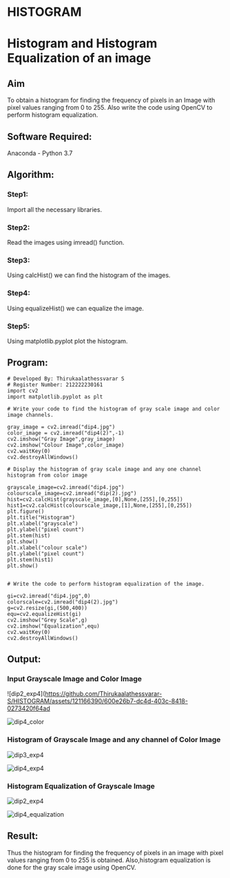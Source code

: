 # HISTOGRAM
# Histogram and Histogram Equalization of an image
## Aim
To obtain a histogram for finding the frequency of pixels in an Image with pixel values ranging from 0 to 255. Also write the code using OpenCV to perform histogram equalization.

## Software Required:
Anaconda - Python 3.7

## Algorithm:
### Step1:
Import all the necessary libraries.

### Step2:
Read the images using imread() function.

### Step3:
Using calcHist() we can find the histogram of the images.

### Step4:
Using equalizeHist() we can equalize the image.

### Step5:
Using matplotlib.pyplot plot the histogram.

## Program:
```
# Developed By: Thirukaalathessvarar S
# Register Number: 212222230161
import cv2
import matplotlib.pyplot as plt

# Write your code to find the histogram of gray scale image and color image channels.

gray_image = cv2.imread("dip4.jpg")
color_image = cv2.imread("dip4(2)",-1)
cv2.imshow("Gray Image",gray_image)
cv2.imshow("Colour Image",color_image)
cv2.waitKey(0)
cv2.destroyAllWindows()

# Display the histogram of gray scale image and any one channel histogram from color image

grayscale_image=cv2.imread("dip4.jpg")
colourscale_image=cv2.imread("dip(2).jpg")
hist=cv2.calcHist(grayscale_image,[0],None,[255],[0,255])
hist1=cv2.calcHist(colourscale_image,[1],None,[255],[0,255])
plt.figure()
plt.title("Histogram")
plt.xlabel("grayscale")
plt.ylabel("pixel count")
plt.stem(hist)
plt.show()
plt.xlabel("colour scale")
plt.ylabel("pixel count")
plt.stem(hist1)
plt.show()


# Write the code to perform histogram equalization of the image. 

gi=cv2.imread("dip4.jpg",0)
colorscale=cv2.imread("dip4(2).jpg")
g=cv2.resize(gi,(500,400))
equ=cv2.equalizeHist(gi)
cv2.imshow("Grey Scale",g)
cv2.imshow("Equalization",equ)
cv2.waitKey(0)
cv2.destroyAllWindows()
```

## Output:
### Input Grayscale Image and Color Image
![dip2_exp4](https://github.com/Thirukaalathessvarar-S/HISTOGRAM/assets/121166390/600e26b7-dc4d-403c-8418-0273420f64ad

![dip4_color](https://github.com/Thirukaalathessvarar-S/HISTOGRAM/assets/121166390/b7b17493-3413-4abe-91d3-1581b7ff4256)


### Histogram of Grayscale Image and any channel of Color Image
![dip3_exp4](https://github.com/Thirukaalathessvarar-S/HISTOGRAM/assets/121166390/7793ff4e-c3ad-4262-a8d8-65467fb7b179)

![dip4_exp4](https://github.com/Thirukaalathessvarar-S/HISTOGRAM/assets/121166390/51490044-4111-4b67-b55c-6acdfee2d061)


### Histogram Equalization of Grayscale Image
![dip2_exp4](https://github.com/Thirukaalathessvarar-S/HISTOGRAM/assets/121166390/eb1e9f24-6c50-4d0a-924c-3215f5841f02)

![dip4_equalization](https://github.com/Thirukaalathessvarar-S/HISTOGRAM/assets/121166390/1496df35-5e36-4294-92c4-6649fecc3a17)


## Result: 
Thus the histogram for finding the frequency of pixels in an image with pixel values ranging from 0 to 255 is obtained. Also,histogram equalization is done for the gray scale image using OpenCV.
